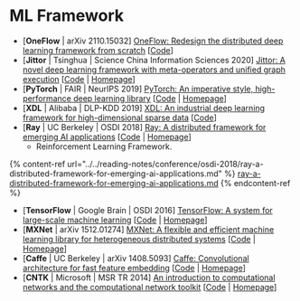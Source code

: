 # ML Framework

* \[**OneFlow** | arXiv 2110.15032] [OneFlow: Redesign the distributed deep learning framework from scratch](https://arxiv.org/abs/2110.15032) \[[Code](https://github.com/Oneflow-Inc/oneflow)]
* \[**Jittor** | Tsinghua | Science China Information Sciences 2020] [Jittor: A novel deep learning framework with meta-operators and unified graph execution](http://scis.scichina.com/en/2020/222103.pdf) \[[Code](https://github.com/Jittor/Jittor) | [Homepage](https://cg.cs.tsinghua.edu.cn/jittor/)]
* \[**PyTorch** | FAIR | NeurIPS 2019] [PyTorch: An imperative style, high-performance deep learning library](https://proceedings.neurips.cc/paper/2019/file/bdbca288fee7f92f2bfa9f7012727740-Paper.pdf) \[[Code](https://github.com/pytorch/pytorch) | [Homepage](https://pytorch.org/)]
* \[**XDL** | Alibaba | DLP-KDD 2019] [XDL: An industrial deep learning framework for high-dimensional sparse data](https://doi.org/10.1145/3326937.3341255) \[[Code](https://github.com/alibaba/x-deeplearning)]
* \[**Ray** | UC Berkeley | OSDI 2018] [Ray: A distributed framework for emerging AI applications](https://www.usenix.org/conference/osdi18/presentation/moritz) \[[Code](https://github.com/ray-project/ray) | [Homepage](https://www.ray.io/)]
  * Reinforcement Learning Framework.

{% content-ref url="../../reading-notes/conference/osdi-2018/ray-a-distributed-framework-for-emerging-ai-applications.md" %}
[ray-a-distributed-framework-for-emerging-ai-applications.md](../../reading-notes/conference/osdi-2018/ray-a-distributed-framework-for-emerging-ai-applications.md)
{% endcontent-ref %}

* \[**TensorFlow** | Google Brain | OSDI 2016] [TensorFlow: A system for large-scale machine learning](https://www.usenix.org/system/files/conference/osdi16/osdi16-abadi.pdf) \[[Code](https://github.com/tensorflow/tensorflow) | [Homepage](https://www.tensorflow.org/)]
* \[**MXNet** | arXiv 1512.01274] [MXNet: A flexible and efficient machine learning library for heterogeneous distributed systems](https://arxiv.org/abs/1512.01274) \[[Code](https://github.com/apache/mxnet) | [Homepage](https://mxnet.apache.org/)]
* \[**Caffe** | UC Berkeley | arXiv 1408.5093] [Caffe: Convolutional architecture for fast feature embedding](https://arxiv.org/abs/1408.5093) \[[Code](https://github.com/BVLC/Caffe/) | [Homepage](http://caffe.berkeleyvision.org/)]
* \[**CNTK** | Microsoft | MSR TR 2014] [An introduction to computational networks and the computational network toolkit](https://www.microsoft.com/en-us/research/publication/an-introduction-to-computational-networks-and-the-computational-network-toolkit/) \[[Code](https://github.com/microsoft/CNTK) | [Homepage](https://learn.microsoft.com/en-us/cognitive-toolkit/)]

